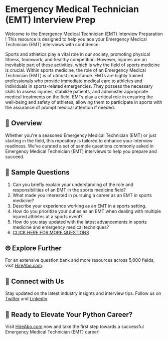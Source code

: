 # Emergency Medical Technician (EMT) Interview Prep

Welcome to the Emergency Medical Technician (EMT) Interview Preparation ! This resource is designed to help you ace your Emergency Medical Technician (EMT) interviews with confidence.

Sports and athletics play a vital role in our society, promoting physical fitness, teamwork, and healthy competition. However, injuries are an inevitable part of these activities, which is why the field of sports medicine is crucial. Within sports medicine, the role of an Emergency Medical Technician (EMT) is of utmost importance. EMTs are highly trained professionals who provide immediate medical care to athletes and individuals in sports-related emergencies. They possess the necessary skills to assess injuries, stabilize patients, and administer appropriate medical treatments on the field. EMTs play a critical role in ensuring the well-being and safety of athletes, allowing them to participate in sports with the assurance of prompt medical attention if needed.

## 🚀 Overview

Whether you're a seasoned Emergency Medical Technician (EMT) or just starting in the field, this repository is tailored to enhance your interview readiness. We've curated a set of sample questions commonly asked in Emergency Medical Technician (EMT) interviews to help you prepare and succeed.

## 📝 Sample Questions

1. Can you briefly explain your understanding of the role and responsibilities of an EMT in the sports medicine field?
2. What made you interested in pursuing a career as an EMT in sports medicine?
3. Describe your experience working as an EMT in a sports setting.
4. How do you prioritize your duties as an EMT when dealing with multiple injured athletes at a sports event?
5. How do you stay updated with the latest advancements in sports medicine and emergency medical techniques?
6. [CLICK HERE FOR MORE QUESTIONS](https://hireabo.com/job/15_1_30/Emergency%20Medical%20Technician%20EMT)

## 🌐 Explore Further

For an extensive question bank and more resources across 5,000 fields, visit [HireAbo.com](https://www.hireabo.com).

## 📱 Connect with Us

Stay updated on the latest industry insights and interview tips. Follow us on [Twitter](https://twitter.com/hireabo) and [LinkedIn](https://www.linkedin.com/in/hire-abo-3609972a8/).

## 🚀 Ready to Elevate Your Python Career?

Visit [HireAbo.com](https://www.hireabo.com) now and take the first step towards a successful Emergency Medical Technician (EMT) career!